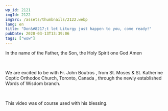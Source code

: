 ```yaml
---
wp_id: 2121
imgId: 2122
imgSrc: /assets/thumbnails/2122.webp
lang: en
title: "Don&#8217;t let Liturgy just happen to you, come ready!"
pubDate: 2020-03-13T13:39:06
tags: ["wow"]
---
```


<!-- page: 6 -->

<p>In the name of the Father, the Son, the Holy Spirit one God Amen</p>
<p>&nbsp;</p>
<p>We are excited to be with Fr. John Boutros , from St. Moses &amp; St. Katherine Coptic Orthodox Church, Toronto, Canada , through the newly established Words of Wisdom branch.</p>
<p>&nbsp;</p>
<p>This video was of course used with his blessing.</p>
